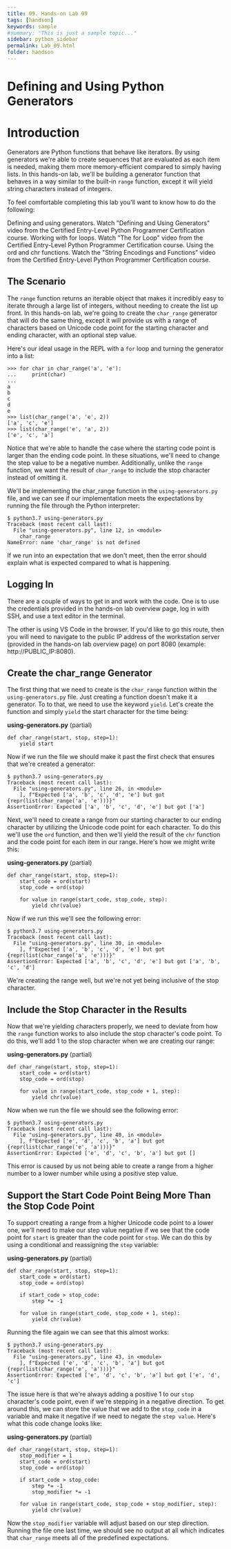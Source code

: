 ```yaml
---
title: 09. Hands-on Lab 09
tags: [handson]
keywords: sample
#summary: "This is just a sample topic..."
sidebar: python_sidebar
permalink: Lab_09.html
folder: handson
---
```


# Defining and Using Python Generators

# Introduction

Generators are Python functions that behave like iterators. By using generators we're able to create sequences that are evaluated as each item is needed, making them more memory-efficient compared to simply having lists. In this hands-on lab, we'll be building a generator function that behaves in a way similar to the built-in `range` function, except it will yield string characters instead of integers.

To feel comfortable completing this lab you'll want to know how to do the following:

Defining and using generators. Watch "Defining and Using Generators" video from the Certified Entry-Level Python Programmer Certification course.
Working with for loops. Watch "The for Loop" video from the Certified Entry-Level Python Programmer Certification course.
Using the ord and chr functions. Watch the "String Encodings and Functions" video from the Certified Entry-Level Python Programmer Certification course.

## The Scenario

The `range` function returns an iterable object that makes it incredibly easy to iterate through a large list of integers, without needing to create the list up front. In this hands-on lab, we're going to create the `char_range` generator that will do the same thing, except it will provide us with a range of characters based on Unicode code point for the starting character and ending character, with an optional step value.

Here's our ideal usage in the REPL with a `for` loop and turning the generator into a list:

```
>>> for char in char_range('a', 'e'):
...     print(char)
...
a
b
c
d
e
>>> list(char_range('a', 'e', 2))
['a', 'c', 'e']
>>> list(char_range('e', 'a', 2))
['e', 'c', 'a']
```

Notice that we're able to handle the case where the starting code point is larger than the ending code point. In these situations, we'll need to change the step value to be a negative number. Additionally, unlike the `range` function, we want the result of `char_range` to include the stop character instead of omitting it.

We'll be implementing the char_range function in the `using-generators.py` file, and we can see if our implementation meets the expectations by running the file through the Python interpreter:

```
$ python3.7 using-generators.py
Traceback (most recent call last):
  File "using-generators.py", line 12, in <module>
    char_range
NameError: name 'char_range' is not defined
```

If we run into an expectation that we don't meet, then the error should explain what is expected compared to what is happening.

## Logging In

There are a couple of ways to get in and work with the code. One is to use the credentials provided in the hands-on lab overview page, log in with SSH, and use a text editor in the terminal.

The other is using VS Code in the browser. If you'd like to go this route, then you will need to navigate to the public IP address of the workstation server (provided in the hands-on lab overview page) on port 8080 (example: http://PUBLIC_IP:8080).

## Create the char_range Generator

The first thing that we need to create is the `char_range` function within the `using-generators.py` file. Just creating a function doesn't make it a generator. To to that, we need to use the keyword `yield`. Let's create the function and simply `yield` the start character for the time being:

**using-generators.py** (partial)

```
def char_range(start, stop, step=1):
    yield start
```

Now if we run the file we should make it past the first check that ensures that we're created a generator:

```
$ python3.7 using-generators.py
Traceback (most recent call last):
  File "using-generators.py", line 26, in <module>
    ], f"Expected ['a', 'b', 'c', 'd', 'e'] but got {repr(list(char_range('a', 'e')))}"
AssertionError: Expected ['a', 'b', 'c', 'd', 'e'] but got ['a']
```

Next, we'll need to create a range from our starting character to our ending character by utilizing the Unicode code point for each character. To do this we'll use the `ord` function, and then we'll yield the result of the `chr` function and the code point for each item in our range. Here's how we might write this:

**using-generators.py** (partial)

```
def char_range(start, stop, step=1):
    start_code = ord(start)
    stop_code = ord(stop)

    for value in range(start_code, stop_code, step):
        yield chr(value)
```

Now if we run this we'll see the following error:

```
$ python3.7 using-generators.py
Traceback (most recent call last):
  File "using-generators.py", line 30, in <module>
    ], f"Expected ['a', 'b', 'c', 'd', 'e'] but got {repr(list(char_range('a', 'e')))}"
AssertionError: Expected ['a', 'b', 'c', 'd', 'e'] but got ['a', 'b', 'c', 'd']
```

We're creating the range well, but we're not yet being inclusive of the stop character.

## Include the Stop Character in the Results

Now that we're yielding characters properly, we need to deviate from how the `range` function works to also include the stop character's code point. To do this, we'll add 1 to the stop character when we are creating our range:

**using-generators.py** (partial)

```
def char_range(start, stop, step=1):
    start_code = ord(start)
    stop_code = ord(stop)

    for value in range(start_code, stop_code + 1, step):
        yield chr(value)
```

Now when we run the file we should see the following error:

```
$ python3.7 using-generators.py
Traceback (most recent call last):
  File "using-generators.py", line 40, in <module>
    ], f"Expected ['e', 'd', 'c', 'b', 'a'] but got {repr(list(char_range('e', 'a')))}"
AssertionError: Expected ['e', 'd', 'c', 'b', 'a'] but got []
```

This error is caused by us not being able to create a range from a higher number to a lower number while using a positive step value.

## Support the Start Code Point Being More Than the Stop Code Point

To support creating a range from a higher Unicode code point to a lower one, we'll need to make our step value negative if we see that the code point for `start` is greater than the code point for `stop`. We can do this by using a conditional and reassigning the `step` variable:

**using-generators.py** (partial)

```
def char_range(start, stop, step=1):
    start_code = ord(start)
    stop_code = ord(stop)

    if start_code > stop_code:
        step *= -1

    for value in range(start_code, stop_code + 1, step):
        yield chr(value)
```

Running the file again we can see that this almost works:

```
$ python3.7 using-generators.py
Traceback (most recent call last):
  File "using-generators.py", line 43, in <module>
    ], f"Expected ['e', 'd', 'c', 'b', 'a'] but got {repr(list(char_range('e', 'a')))}"
AssertionError: Expected ['e', 'd', 'c', 'b', 'a'] but got ['e', 'd', 'c']
```

The issue here is that we're always adding a positive 1 to our `stop` character's code point, even if we're stepping in a negative direction. To get around this, we can store the value that we add to the `stop_code` in a variable and make it negative if we need to negate the `step value`. Here's what this code change looks like:

**using-generators.py** (partial)

```
def char_range(start, stop, step=1):
    stop_modifier = 1
    start_code = ord(start)
    stop_code = ord(stop)

    if start_code > stop_code:
        step *= -1
        stop_modifier *= -1

    for value in range(start_code, stop_code + stop_modifier, step):
        yield chr(value)
```

Now the `stop_modifier` variable will adjust based on our step direction. Running the file one last time, we should see no output at all which indicates that `char_range` meets all of the predefined expectations.

